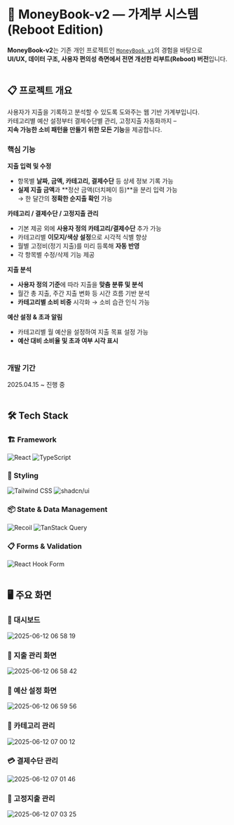 # 💸 MoneyBook-v2 — 가계부 시스템 (Reboot Edition)

**MoneyBook-v2**는 기존 개인 프로젝트인 [`MoneyBook v1`](https://github.com/nsj9164/moneybook-v1)의 경험을 바탕으로  
**UI/UX, 데이터 구조, 사용자 편의성 측면에서 전면 개선한 리부트(Reboot) 버전**입니다.<br><br>

## 📋 프로젝트 개요
사용자가 지출을 기록하고 분석할 수 있도록 도와주는 웹 기반 가계부입니다.  
카테고리별 예산 설정부터 결제수단별 관리, 고정지출 자동화까지 –  
**지속 가능한 소비 패턴을 만들기 위한 모든 기능**을 제공합니다.



### 핵심 기능
**지출 입력 및 수정**  
- 항목별 **날짜, 금액, 카테고리, 결제수단** 등 상세 정보 기록 가능
- **실제 지출 금액**과 **정산 금액(더치페이 등)**을 분리 입력 가능  
  → 한 달간의 **정확한 순지출 확인** 가능

**카테고리 / 결제수단 / 고정지출 관리**  
- 기본 제공 외에 **사용자 정의 카테고리/결제수단** 추가 가능
- 카테고리별 **이모지/색상 설정**으로 시각적 식별 향상
- 월별 고정비(정기 지출)를 미리 등록해 **자동 반영**
- 각 항목별 수정/삭제 기능 제공

**지출 분석**  
- **사용자 정의 기준**에 따라 지출을 **맞춤 분류 및 분석**
- 월간 총 지출, 주간 지출 변화 등 시간 흐름 기반 분석
- **카테고리별 소비 비중** 시각화
→ 소비 습관 인식 가능

**예산 설정 & 초과 알림**  
- 카테고리별 월 예산을 설정하여 지출 목표 설정 가능
- **예산 대비 소비율 및 초과 여부 시각 표시**<br><br> 

### 개발 기간
2025.04.15 ~ 진행 중<br><br> 

## 🛠 Tech Stack

### 🏗️ Framework
![React](https://img.shields.io/badge/React-61DAFB?style=for-the-badge&logo=react&logoColor=black)
![TypeScript](https://img.shields.io/badge/TypeScript-3178C6?style=for-the-badge&logo=typescript&logoColor=white)

### 🎨 Styling
![Tailwind CSS](https://img.shields.io/badge/TailwindCSS-06B6D4?style=for-the-badge&logo=tailwindcss&logoColor=white)
![shadcn/ui](https://img.shields.io/badge/shadcn--ui-111827?style=for-the-badge)

### 📦 State & Data Management
![Recoil](https://img.shields.io/badge/Recoil-3578E5?style=for-the-badge&logo=recoil&logoColor=white)
![TanStack Query](https://img.shields.io/badge/TanStack_Query-FF4154?style=for-the-badge&logo=reactquery&logoColor=white)

### 📋 Forms & Validation
![React Hook Form](https://img.shields.io/badge/React_Hook_Form-EC5990?style=for-the-badge&logo=reacthookform&logoColor=white)<br><br> 


## 🖥 주요 화면
### 📝 대시보드
![2025-06-12 06 58 19](https://github.com/user-attachments/assets/981f253c-f31a-4996-b5b1-2cddf9ad88d2)

### 💸 지출 관리 화면
![2025-06-12 06 58 42](https://github.com/user-attachments/assets/e5e07660-8e20-48ab-8d46-a1df3079d66e)

### 🎯 예산 설정 화면
![2025-06-12 06 59 56](https://github.com/user-attachments/assets/acc0d47c-0159-42e8-bf56-dc4cf510be68)

### 📂 카테고리 관리
![2025-06-12 07 00 12](https://github.com/user-attachments/assets/c308095b-78d6-49bb-be01-f7c7ee6b245c)

### 💳 결제수단 관리
![2025-06-12 07 01 46](https://github.com/user-attachments/assets/8ad07c30-90cd-4f28-986c-24312b0e859e)

### 📌 고정지출 관리
![2025-06-12 07 03 25](https://github.com/user-attachments/assets/9609feb6-ca38-4e22-82af-bd8369c1c5dd)



